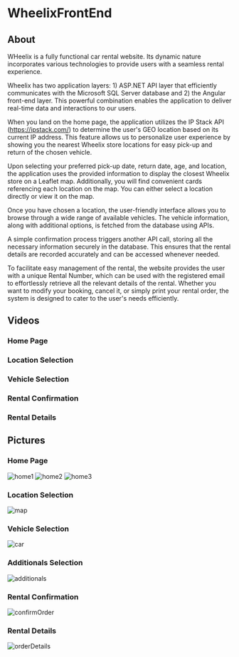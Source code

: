 # WheelixFrontEnd

## About

WHeelix is a fully functional car rental website. Its dynamic nature incorporates various technologies to provide users with a seamless rental experience.

Wheelix has two application layers: 1) ASP.NET API layer that efficiently communicates with the Microsoft SQL Server database and 2) the Angular front-end layer. This powerful combination enables the application to deliver real-time data and interactions to our users.

When you land on the home page, the application utilizes the IP Stack API (https://ipstack.com/) to determine the user's GEO location based on its current IP address. This feature allows us to personalize user experience by showing you the nearest Wheelix store locations for easy pick-up and return of the chosen vehicle.

Upon selecting your preferred pick-up date, return date, age, and location, the application uses the provided information to display the closest Wheelix store on a Leaflet map. Additionally, you will find convenient cards referencing each location on the map. You can either select a location directly or view it on the map.

Once you have chosen a location, the user-friendly interface allows you to browse through a wide range of available vehicles. The vehicle information, along with additional options, is fetched from the database using APIs.

A simple confirmation process triggers another API call, storing all the necessary information securely in the database. This ensures that the rental details are recorded accurately and can be accessed whenever needed.

To facilitate easy management of the rental, the website provides the user with a unique Rental Number, which can be used with the registered email to effortlessly retrieve all the relevant details of the rental. Whether you want to modify your booking, cancel it, or simply print your rental order, the system is designed to cater to the user's needs efficiently.


## Videos

### Home Page

### Location Selection

### Vehicle Selection

### Rental Confirmation

### Rental Details

## Pictures

### Home Page

![home1](https://github.com/Azurba/Wheelix_FrontEnd/assets/58566178/95842e77-69ca-4744-ade0-7cb303253937)
![home2](https://github.com/Azurba/Wheelix_FrontEnd/assets/58566178/999d3c1e-ac7f-4f25-af88-585dd7760981)
![home3](https://github.com/Azurba/Wheelix_FrontEnd/assets/58566178/306c5bd8-3f79-4b8b-bc37-85a7cdd44a1d)

### Location Selection

![map](https://github.com/Azurba/Wheelix_FrontEnd/assets/58566178/a6c18f78-27fb-4a29-95bf-df6ed0e8b000)

### Vehicle Selection

![car](https://github.com/Azurba/Wheelix_FrontEnd/assets/58566178/98d86b60-2398-413c-8426-05c688953d1e)

### Additionals Selection

![additionals](https://github.com/Azurba/Wheelix_FrontEnd/assets/58566178/8b7e0c14-5c19-41b3-8ae3-ca11d7976077)

### Rental Confirmation

![confirmOrder](https://github.com/Azurba/Wheelix_FrontEnd/assets/58566178/478bbe60-bd00-4a03-8573-d30d2c2a126f)

### Rental Details

![orderDetails](https://github.com/Azurba/Wheelix_FrontEnd/assets/58566178/dd6d9484-c68d-453d-bebc-de02a6b58b64)

